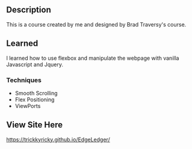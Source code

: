## Description
This is a course created by me and designed by Brad Traversy's course.
## Learned
I learned how to use flexbox and manipulate the webpage with
vanilla Javascript and Jquery.
### Techniques
- Smooth Scrolling
- Flex Positioning
- ViewPorts
## View Site Here
https://trickkyricky.github.io/EdgeLedger/
